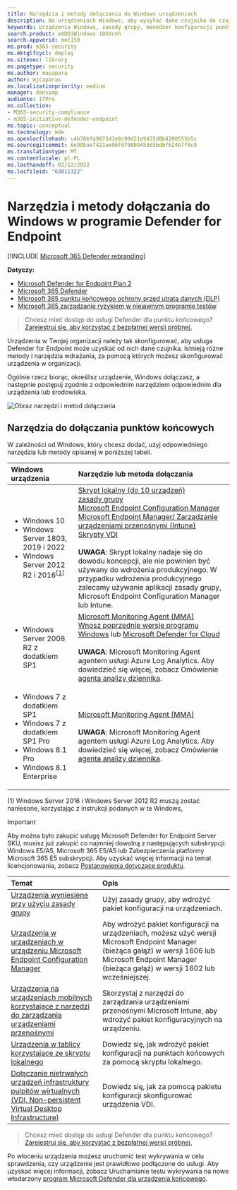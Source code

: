 ```yaml
---
title: Narzędzia i metody dołączania do Windows urządzeniach
description: Na urządzeniach Windows, aby wysyłać dane czujnika do czujnika programu Microsoft Defender for Endpoint
keywords: Urządzenia Windows, zasady grupy, menedżer konfiguracji punktu końcowego, zarządzanie urządzeniami przenośnymi, skrypt lokalny, gp, sccm, mdm, intune
search.product: eADQiWindows 10XVcnh
search.appverid: met150
ms.prod: m365-security
ms.mktglfcycl: deploy
ms.sitesec: library
ms.pagetype: security
ms.author: macapara
author: mjcaparas
ms.localizationpriority: medium
manager: dansimp
audience: ITPro
ms.collection:
- M365-security-compliance
- m365-initiative-defender-endpoint
ms.topic: conceptual
ms.technology: mde
ms.openlocfilehash: c4b70bfa9875d1e8c09d21e9435d8b4200555b5c
ms.sourcegitcommit: 6e90baef421ae06fd790b0453d3bdbf624b7f9c0
ms.translationtype: MT
ms.contentlocale: pl-PL
ms.lasthandoff: 02/12/2022
ms.locfileid: "63011322"
---
```

# <a name="onboarding-tools-and-methods-for-windows-devices-in-defender-for-endpoint"></a>Narzędzia i metody dołączania do Windows w programie Defender for Endpoint

[!INCLUDE [Microsoft 365 Defender rebranding](../../includes/microsoft-defender.md)]

**Dotyczy:**

- [Microsoft Defender for Endpoint Plan 2](https://go.microsoft.com/fwlink/p/?linkid=2154037)
- [Microsoft 365 Defender](https://go.microsoft.com/fwlink/?linkid=2118804)
- [Microsoft 365 punktu końcowego ochrony przed utratą danych (DLP)](/microsoft-365/compliance/endpoint-dlp-learn-about)
- [Microsoft 365 zarządzanie ryzykiem w niejawnym programie testów](/microsoft-365/compliance/insider-risk-management)

> Chcesz mieć dostęp do usługi Defender dla punktu końcowego? [Zarejestruj się, aby korzystać z bezpłatnej wersji próbnej.](https://signup.microsoft.com/create-account/signup?products=7f379fee-c4f9-4278-b0a1-e4c8c2fcdf7e&ru=https://aka.ms/MDEp2OpenTrial?ocid=docs-wdatp-assignaccess-abovefoldlink)

Urządzenia w Twojej organizacji należy tak skonfigurować, aby usługa Defender for Endpoint może uzyskać od nich dane czujnika. Istnieją różne metody i narzędzia wdrażania, za pomocą których możesz skonfigurować urządzenia w organizacji.

Ogólnie rzecz biorąc, określisz urządzenie, Windows dołączasz, a następnie postępuj zgodnie z odpowiednim narzędziem odpowiednim dla urządzenia lub środowiska.

![Obraz narzędzi i metod dołączania](images/onboarding-config-tools.png)

## <a name="endpoint-onboarding-tools"></a>Narzędzia do dołączania punktów końcowych

W zależności od Windows, który chcesz dodać, użyj odpowiedniego narzędzia lub metody opisanej w poniższej tabeli.

Windows urządzenia | Narzędzie lub metoda dołączania
:---|:---
|<ul><li> Windows 10</li> <li>Windows Server 1803, 2019 i 2022</li> <li>Windows Server 2012 R2 i 2016<sup>[[1](#fn1)]<sup></li></ul>  |   [Skrypt lokalny (do 10 urządzeń)](configure-endpoints-script.md)<br>   [zasady grupy](configure-endpoints-gp.md)<br>   [Microsoft Endpoint Configuration Manager](configure-endpoints-sccm.md) <br> [Microsoft Endpoint Manager/ Zarządzanie urządzeniami przenośnymi (Intune)](configure-endpoints-mdm.md)<br>    [Skrypty VDI](configure-endpoints-vdi.md) <br><br> **UWAGA**: Skrypt lokalny nadaje się do dowodu koncepcji, ale nie powinien być używany do wdrożenia produkcyjnego. W przypadku wdrożenia produkcyjnego zalecamy używanie aplikacji zasady grupy, Microsoft Endpoint Configuration Manager lub Intune.
|<ul><li> Windows Server 2008 R2 z dodatkiem SP1 </li></ul>| [Microsoft Monitoring Agent (MMA)](onboard-downlevel.md) <br>[Wnosz poprzednie wersje programu Windows](onboard-downlevel.md) lub [Microsoft Defender for Cloud](/azure/security-center/security-center-wdatp) <br><br> **UWAGA**: Microsoft Monitoring Agent agentem usługi Azure Log Analytics. Aby dowiedzieć się więcej, zobacz Omówienie [agenta analizy dziennika](/azure/azure-monitor/platform/log-analytics-agent).  
|<ul><li> Windows 7 z dodatkiem SP1 </li> <li>  Windows 7 z dodatkiem SP1 Pro </li> <li>  Windows 8.1 Pro </li> <li> Windows 8.1 Enterprise</li></ul>  | [Microsoft Monitoring Agent (MMA)](onboard-downlevel.md) <br><br> **UWAGA**: Microsoft Monitoring Agent agentem usługi Azure Log Analytics. Aby dowiedzieć się więcej, zobacz Omówienie [agenta analizy dziennika](/azure/azure-monitor/platform/log-analytics-agent).

(<a id="fn1">1</a>) Windows Server 2016 i Windows Server 2012 R2 muszą zostać naniesone, korzystając z instrukcji podanych w te Windows[.](configure-server-endpoints.md#windows-server-2012-r2-and-windows-server-2016)

>[!IMPORTANT]
>Aby można było zakupić usługę Microsoft Defender for Endpoint Server SKU, musisz już zakupić co najmniej dowolną z następujących subskrypcji: Windows E5/A5, Microsoft 365 E5/A5 lub Zabezpieczenia platformy Microsoft 365 E5 subskrypcji.  Aby uzyskać więcej informacji na temat licencjonowania, zobacz [Postanowienia dotyczące produktu](https://www.microsoft.com/licensing/terms/productoffering/MicrosoftDefenderforEndpointServer/all).  

Temat|Opis
:---|:---
[Urządzenia wyniesiene przy użyciu zasady grupy](configure-endpoints-gp.md)|Użyj zasady grupy, aby wdrożyć pakiet konfiguracji na urządzeniach.
[Urządzenia w urządzeniach w urządzeniu Microsoft Endpoint Configuration Manager](configure-endpoints-sccm.md)|Aby wdrożyć pakiet konfiguracji na urządzeniach, możesz użyć wersji Microsoft Endpoint Manager (bieżąca gałąź) w wersji 1606 lub Microsoft Endpoint Manager (bieżąca gałąź) w wersji 1602 lub wcześniejszej.
[Urządzenia na urządzeniach mobilnych korzystające z narzędzi do zarządzania urządzeniami przenośnymi](configure-endpoints-mdm.md)|Skorzystaj z narzędzi do zarządzania urządzeniami przenośnymi Microsoft Intune, aby wdrożyć pakiet konfiguracyjnych na urządzeniu.
[Urządzenia w tablicy korzystające ze skryptu lokalnego](configure-endpoints-script.md)|Dowiedz się, jak wdrożyć pakiet konfiguracji na punktach końcowych za pomocą skryptu lokalnego.
[Dołączanie nietrwałych urządzeń infrastruktury pulpitów wirtualnych (VDI, Non-persistent Virtual Desktop Infrastructure)](configure-endpoints-vdi.md)|Dowiedz się, jak za pomocą pakietu konfiguracji skonfigurować urządzenia VDI.

> Chcesz mieć dostęp do usługi Defender dla punktu końcowego? [Zarejestruj się, aby korzystać z bezpłatnej wersji próbnej.](https://signup.microsoft.com/create-account/signup?products=7f379fee-c4f9-4278-b0a1-e4c8c2fcdf7e&ru=https://aka.ms/MDEp2OpenTrial?ocid=docs-wdatp-configureendpoints-belowfoldlink)

Po włoceniu urządzenia możesz uruchomić test wykrywania w celu sprawdzenia, czy urządzenie jest prawidłowo podłączone do usługi. Aby uzyskać więcej informacji, zobacz Uruchamianie testu wykrywania na nowo włodarzony [program Microsoft Defender dla urządzenia końcowego](run-detection-test.md).

